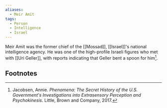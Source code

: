 ```yaml
---
aliases:
  - Meir Amit
tags:
  - Person
  - Intelligence
  - Israel
---
```

Meir Amit was the former chief of the [[Mossad]], [[Israel]]'s national intelligence agency. He was one of the high-profile Israeli figures who met with [[Uri Geller]], with reports indicating that Geller bent a spoon for him[^1].

## Footnotes
[^1]: Jacobsen, Annie. *Phenomena: The Secret History of the U.S. Government's Investigations into Extrasensory Perception and Psychokinesis*. Little, Brown and Company, 2017.
